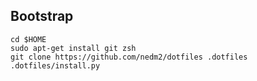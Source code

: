 ## Bootstrap

    cd $HOME
    sudo apt-get install git zsh
    git clone https://github.com/nedm2/dotfiles .dotfiles
    .dotfiles/install.py
